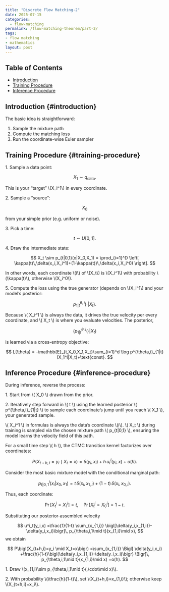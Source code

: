 ```yaml
---
title: "Discrete Flow Matching-2"
date: 2025-07-15
categories:
  - flow-matching
permalink: /flow-matching-theorem/part-2/  
tags:
- flow matching 
- mathematics
layout: post
---
```




<!-- Load MathJax so LaTeX renders in GitHub Pages without touching layouts -->
<script>
  window.MathJax = {
    tex: {
      inlineMath: [['\\(','\\)'], ['\\[','\\]']]
    }
  };
</script>
<script src="https://cdn.jsdelivr.net/npm/mathjax@3/es5/tex-mml-chtml.js"></script>


## Table of Contents
- [Introduction](#introduction)
- [Training Procedure](#training-procedure)
- [Inference Procedure](#inference-procedure)





## Introduction {#introduction} 


The basic idea is straightforward:

  1. Sample the mixture path
  2. Compute the matching loss
  3. Run the coordinate-wise Euler sampler



## Training Procedure {#training-procedure}

1\. Sample a data point:

$$
X_1 \sim q_{\mathrm{data}}.
$$

This is your “target” \\(X_i^1\\) in every coordinate.

2\. Sample a “source”:

$$
X_0
$$

from your simple prior (e.g. uniform or noise).

3\. Pick a time:

$$
t \sim U[0,1].
$$

4\. Draw the intermediate state:

$$
X_t \sim p_{t|0,1}(x|X_0,X_1) = \prod_{i=1}^D \left[ \kappa(t)\,\delta(x_i,X_i^1)+(1-\kappa(t))\,\delta(x_i,X_i^0) \right].
$$

In other words, each coordinate \\(i\\) of \\(X_t\\) is \\(X_i^1\\) with probability \\(\kappa(t)\\), otherwise \\(X_i^0\\).

5\. Compute the loss using the true generator (depends on \\(X_i^1\\) and your model’s posterior:

$$
p^{\theta,i}_{1|t}(\cdot|X_t).
$$

Because \\( X_i^1 \\) is always the data, it drives the true velocity per every coordinate, and \\( X_t \\) is where you evaluate velocities. The posterior, 

$$( p^{\theta,i}_{1|t}(\cdot|X_t) $$

is learned via a cross-entropy objective:

$$
L(\theta) = -\mathbb{E}_{t,X_0,X_1,X_t}\sum_{i=1}^d \log p^{\theta,i}_{1|t}(X_1^i|X_t)+\text{const}.
$$

## Inference Procedure {#inference-procedure}

During inference, reverse the process:

1\. Start from \\( X_0 \\) drawn from the prior.

2\. Iteratively step forward in \\( t \\) using the learned posterior \\( p^{\theta,i}_{1|t} \\) to sample each coordinate’s jump until you reach \\( X_1 \\), your generated sample.

\\( X_i^1 \\) in formulas is always the data’s coordinate \\(i\\).
\\( X_t \\) during training is sampled via the chosen mixture path \\( p_{t|0,1} \\), ensuring the model learns the velocity field of this path.


For a small time step \\( h \\), the CTMC transition kernel factorizes over coordinates:

$$
P\bigl(X_{t+h,i}=y_i \mid X_t=x\bigr)
=\delta(y_i,x_i)+h\,u^i_t(y_i,x)+o(h).
$$

Consider the most basic mixture model with  the conditional marginal path:

$$
p^i_{t|0,1}(x_i|x_0,x_1)=t\,\delta(x_i,x_{1,i})+(1-t)\,\delta(x_i,x_{0,i}).
$$

Thus, each coordinate:

$$
\Pr[X_t^i=X_1^i]=t, \quad \Pr[X_t^i=X_0^i]=1-t.
$$

Substituting our posterior‐assembled velocity

$$
u^i_t(y_i,x)
=\frac{1}{1-t}
\sum_{x_{1,i}}
\bigl[\delta(y_i,x_{1,i})-\delta(y_i,x_i)\bigr]\,
p_{\theta,i,1\mid t}(x_{1,i}\mid x),
$$
we obtain

$$
P\bigl(X_{t+h,i}=y_i \mid X_t=x\bigr)
=\sum_{x_{1,i}}
\Bigl[
\delta(y_i,x_i)
+\frac{h}{1-t}\bigl(\delta(y_i,x_{1,i})-\delta(y_i,x_i)\bigr)
\Bigr]\,
p_{\theta,i,1\mid t}(x_{1,i}\mid x)
+o(h).
$$
  
1\. Draw \\(x_{1,i}\sim p_{\theta,i,1\mid t}(\,\cdot\mid x)\\).

2\. With probability \\(\tfrac{h}{1-t}\\), set \\(X_{t+h,i}=x_{1,i}\\); otherwise keep \\(X_{t+h,i}=x_i\\).


